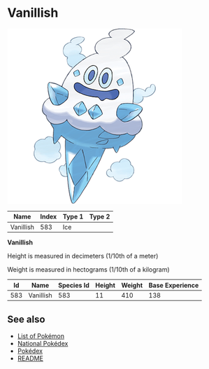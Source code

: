 # Vanillish


![Vanillish](images/583.png)

| **Name** | **Index** | **Type 1** | **Type 2** |
|----|----|----|----|
| Vanillish | 583 | Ice  |  |

**Vanillish** 


Height is measured in decimeters (1/10th of a meter)

Weight is measured in hectograms (1/10th of a kilogram)

| **Id** | **Name** | **Species Id** | **Height** | **Weight** | **Base Experience** |
|--------|----------|----------------|------------|------------|---------------------|
| 583 | Vanillish | 583 | 11 | 410 | 138 |


## See also

- [List of Pokémon](../pokemon.md)
- [National Pokédex](../national_pokedex.md)
- [Pokédex](../pokedex.md)
- [README](../README.md)
